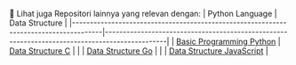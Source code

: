 📂 Lihat juga Repositori lainnya yang relevan dengan:
|  Python Language                                                                     | Data Structure                                                                                |
|--------------------------------------------------------------------------------------|-----------------------------------------------------------------------------------------------|
| [Basic Programming Python](https://github.com/iiohanestj09/basic-programming-python) | [Data Structure C](https://github.com/iiohanestj09/data-structure-c)                          |
|                                                                                      | [Data Structure Go](https://github.com/iiohanestj09/data-structure-go)                        |
|                                                                                      | [Data Structure JavaScript](https://github.com/iiohanestj09/data-structure-javascript)        |
